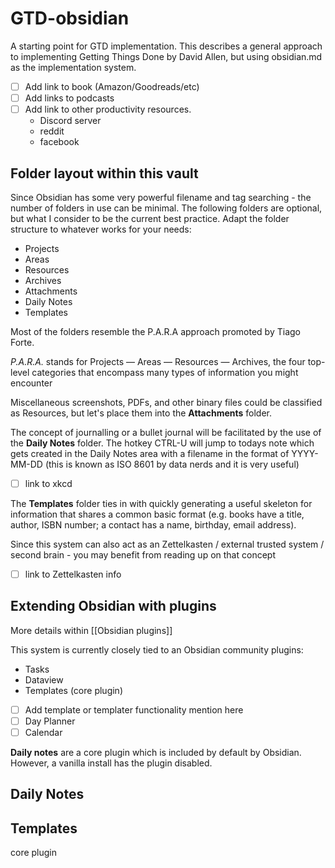 # GTD-obsidian
A starting point for GTD implementation.  This describes a general approach to implementing Getting Things Done by David Allen, but using obsidian.md as the implementation system.

- [ ] Add link to book (Amazon/Goodreads/etc)
- [ ] Add links to podcasts
- [ ] Add link to other productivity resources.
	- Discord server
	- reddit
	- facebook


## Folder layout within this vault

Since Obsidian has some very powerful filename and tag searching - the number of folders in use can be minimal.  The following folders are optional, but what I consider to be the current best practice.  Adapt the folder structure to whatever works for your needs:

- Projects
- Areas
- Resources
- Archives
- Attachments
- Daily Notes
- Templates

Most of the folders resemble the P.A.R.A approach promoted by Tiago Forte.

_P.A.R.A._ stands for Projects — Areas — Resources — Archives, the four top-level categories that encompass many types of information you might encounter 

Miscellaneous screenshots, PDFs, and other binary files could be classified as Resources, but let's place them into the **Attachments** folder.

The concept of journalling or a bullet journal will be facilitated by the use of the **Daily Notes** folder.  The hotkey CTRL-U will jump to todays note which gets created in the Daily Notes area with a filename in the format of YYYY-MM-DD (this is known as ISO 8601 by data nerds and it is very useful)
- [ ] link to xkcd

The **Templates** folder ties in with quickly generating a useful skeleton for information that shares a common basic format (e.g. books have a title, author, ISBN number; a contact has a name, birthday, email address).  



Since this system can also act as an Zettelkasten / external trusted system / second brain - you may benefit from reading up on that concept
- [ ] link to Zettelkasten info


## Extending Obsidian with plugins

More details within [[Obsidian plugins]]

This system is currently closely tied to an Obsidian community plugins:
- Tasks
- Dataview
- Templates (core plugin)
- [ ] Add template or templater functionality mention here
- [ ] Day Planner
- [ ] Calendar

**Daily notes** are a core plugin which is included by default by Obsidian.  However, a vanilla install has the plugin disabled.

## Daily Notes

## Templates

core plugin